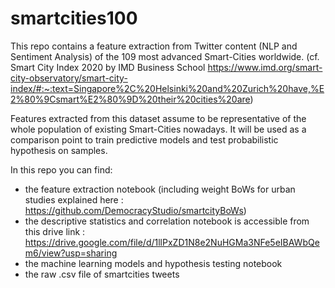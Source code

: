 # smartcities100
This repo contains a feature extraction from Twitter content (NLP and Sentiment Analysis) of the 109 most advanced Smart-Cities worldwide. (cf. Smart City Index 2020 by IMD Business School https://www.imd.org/smart-city-observatory/smart-city-index/#:~:text=Singapore%2C%20Helsinki%20and%20Zurich%20have,%E2%80%9Csmart%E2%80%9D%20their%20cities%20are) 

Features extracted from this dataset assume to be representative of the whole population of existing Smart-Cities nowadays. It will be used as a comparison point to train predictive models and test probabilistic hypothesis on samples.  

In this repo you can find:
- the feature extraction notebook (including weight BoWs for urban studies explained here : https://github.com/DemocracyStudio/smartcityBoWs) 
- the descriptive statistics and correlation notebook is accessible from this drive link : https://drive.google.com/file/d/1llPxZD1N8e2NuHGMa3NFe5eIBAWbQem6/view?usp=sharing
- the machine learning models and hypothesis testing notebook
- the raw .csv file of smartcities tweets

